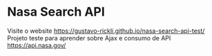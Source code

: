 # Nasa Search API
Visite o website https://gustavo-rickli.github.io/nasa-search-api-test/
Projeto teste para aprender sobre Ajax e consumo de API
https://api.nasa.gov/
